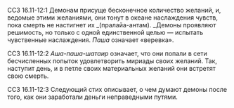 ССЗ 16.11-12:1	Демонам присуще бесконечное количество желаний, и, ведомые этими желаниями, они тонут в океане наслаждения чувств, пока смерть не настигнет их _(пралайа-антам). _Демоны проявляют решимость, но только с одной единственной целью — испытать чувственные наслаждения. _Паша_ означает «веревка».

ССЗ 16.11-12:2	_Аша-паша-шатаир_ означает, что они попали в сети бесчисленных попыток удовлетворить мириады своих желаний. Так, наступит день, и в петле своих материальных желаний они встретят свою смерть.

ССЗ 16.11-12:3	Следующий стих описывает, о чем думают демоны после того, как они заработали деньги неправедными путями.